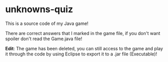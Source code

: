 # unknowns-quiz
This is a source code of my Java game!

There are correct answers that I marked in the game file, if you don't want spoiler don't read the Game.java file!

**Edit**: The game has been deleted, you can still access to the game and play it through the code by using Eclipse to export it to a .jar file (Executable)!

